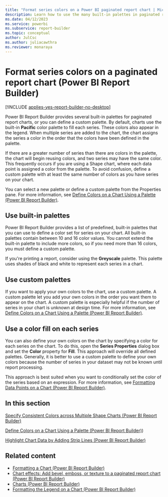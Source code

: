 ```yaml
---
title: "Format series colors on a Power BI paginated report chart | Microsoft Docs"
description: Learn how to use the many built-in palettes in paginated reports for charts or define a custom palette of your own design in Power BI Report Builder.
ms.date: 04/12/2023
ms.service: powerbi
ms.subservice: report-builder
ms.topic: conceptual
author: JulCsc
ms.author: juliacawthra
ms.reviewer: monaraya
---
```

# Format series colors on a paginated report chart (Power BI Report Builder)

[!INCLUDE [applies-yes-report-builder-no-desktop](../../../includes/applies-yes-report-builder-no-desktop.md)]

Power BI Report Builder provides several built-in palettes for paginated report charts, or you can define a custom palette. By default, charts use the built-in **Pacific** color palette to fill each series. These colors also appear in the legend. When multiple series are added to the chart, the chart assigns the series a color in the order that the colors have been defined in the palette.  
  
 If there are a greater number of series than there are colors in the palette, the chart will begin reusing colors, and two series may have the same color. This frequently occurs if you are using a Shape chart, where each data point is assigned a color from the palette. To avoid confusion, define a custom palette with at least the same number of colors as you have series on your chart.  
  
 You can select a new palette or define a custom palette from the Properties pane. For more information, see [Define Colors on a Chart Using a Palette &#40;Power BI Report Builder&#41;](/sql/reporting-services/report-design/define-colors-on-a-chart-using-a-palette-report-builder-and-ssrs).  
  
## Use built-in palettes

 Power BI Report Builder provides a list of predefined, built-in palettes that you can use to define a color set for series on your chart. All built-in palettes contain between 10 and 16 color values. You cannot extend the built-in palette to include more colors, so if you need more than 16 colors, you must define a custom palette.  
  
 If you're printing a report, consider using the **Greyscale** palette. This palette uses shades of black and white to represent each series in a chart.  

## Use custom palettes

 If you want to apply your own colors to the chart, use a custom palette. A custom palette let you add your own colors in the order you want them to appear on the chart. A custom palette is especially helpful if the number of series in your chart is unknown at design time. For more information, see [Define Colors on a Chart Using a Palette &#40;Power BI Report Builder&#41;](/sql/reporting-services/report-design/define-colors-on-a-chart-using-a-palette-report-builder-and-ssrs).  
  
## Use a color fill on each series

 You can also define your own colors on the chart by specifying a color for each series on the chart. To do this, open the **Series Properties** dialog box and set the **Color** property for **Fill**. This approach will override all defined palettes. Generally, it is better to use a custom palette to define your own colors because the number of series in your dataset may not be known until report processing.  
  
 This approach is best suited when you want to conditionally set the color of the series based on an expression.  For more information, see [Formatting Data Points on a Chart &#40;Power BI Report Builder&#41;](/sql/reporting-services/report-design/formatting-data-points-on-a-chart-report-builder-and-ssrs).  
  
## In this section 

 [Specify Consistent Colors across Multiple Shape Charts &#40;Power BI Report Builder&#41;](/sql/reporting-services/report-design/specify-consistent-colors-across-multiple-shape-charts-report-builder-and-ssrs)  
  
 [Define Colors on a Chart Using a Palette &#40;Power BI Report Builder&#41;](/sql/reporting-services/report-design/define-colors-on-a-chart-using-a-palette-report-builder-and-ssrs))  
  
 [Highlight Chart Data by Adding Strip Lines &#40;Power BI Report Builder&#41;](/sql/reporting-services/report-design/highlight-chart-data-by-adding-strip-lines-report-builder-and-ssrs)  
  
## Related content

- [Formatting a Chart &#40;Power BI Report Builder&#41;](formatting-chart-report-builder.md)   
- [Chart effects: Add bevel, emboss, or texture to a paginated report chart (Power BI Report Builder)](chart-effects-add-bevel-emboss-or-texture-report-builder.md)
- [Charts &#40;Power BI Report Builder&#41;](charts-report-builder.md) 
- [Formatting the Legend on a Chart &#40;Power BI Report Builder&#41;](/sql/reporting-services/report-design/chart-legend-formatting-report-builder)  
  
  

